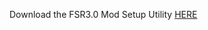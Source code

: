 Download the FSR3.0 Mod Setup Utility [HERE](https://www.mediafire.com/file/u6sso2uqjvmlv8y/FSR3.rar/file)
